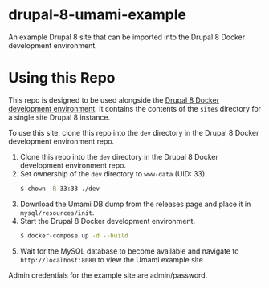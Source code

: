 # drupal-8-umami-example
An example Drupal 8 site that can be imported into the Drupal 8 Docker development environment.

# Using this Repo

This repo is designed to be used alongside the [Drupal 8 Docker development environment](https://github.com/OULibraries/drupal-8-docker-dev). It contains the contents of the `sites` directory for a single site Drupal 8 instance.

To use this site, clone this repo into the `dev` directory in the Drupal 8 Docker development environment repo.

1. Clone this repo into the `dev` directory in the Drupal 8 Docker development environment repo.
2. Set ownership of the `dev` directory to `www-data` (UID: 33).
   ```bash
   $ chown -R 33:33 ./dev
   ```
3. Download the Umami DB dump from the releases page and place it in `mysql/resources/init`.
4. Start the Drupal 8 Docker development environment.
   ```bash
   $ docker-compose up -d --build
   ```
5. Wait for the MySQL database to become available and navigate to `http://localhost:8080`
   to view the Umami example site.

Admin credentials for the example site are admin/password.
